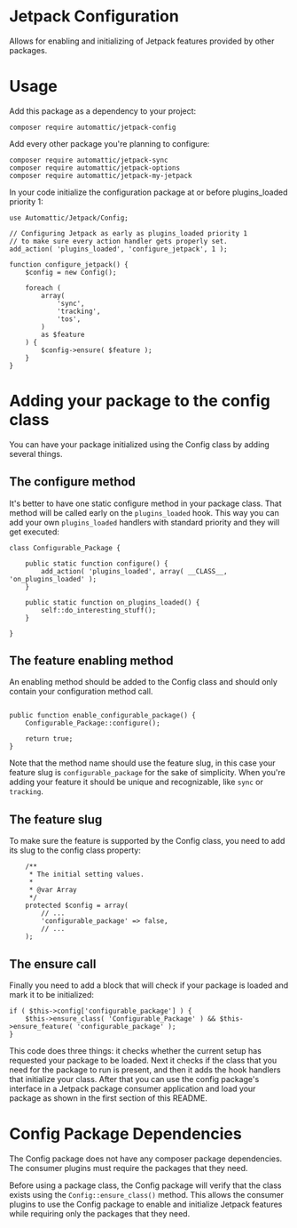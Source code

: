 # Jetpack Configuration

Allows for enabling and initializing of Jetpack features provided by
other packages.

# Usage

Add this package as a dependency to your project:

```
composer require automattic/jetpack-config
```

Add every other package you're planning to configure:

```
composer require automattic/jetpack-sync
composer require automattic/jetpack-options
composer require automattic/jetpack-my-jetpack
```

In your code initialize the configuration package at or before
plugins_loaded priority 1:

```
use Automattic/Jetpack/Config;

// Configuring Jetpack as early as plugins_loaded priority 1
// to make sure every action handler gets properly set.
add_action( 'plugins_loaded', 'configure_jetpack', 1 );

function configure_jetpack() {
    $config = new Config();

    foreach (
        array(
            'sync',
            'tracking',
            'tos',
        )
        as $feature
    ) {
        $config->ensure( $feature );
    }
}
```

# Adding your package to the config class

You can have your package initialized using the Config class by
adding several things.

## The configure method

It's better to have one static configure method in your package
class. That method will be called early on the `plugins_loaded`
hook. This way you can add your own `plugins_loaded` handlers with
standard priority and they will get executed:

```
class Configurable_Package {

    public static function configure() {
        add_action( 'plugins_loaded', array( __CLASS__, 'on_plugins_loaded' );
    }

    public static function on_plugins_loaded() {
        self::do_interesting_stuff();
    }

}
```

## The feature enabling method

An enabling method should be added to the Config class and should only contain your configuration method call.

```

public function enable_configurable_package() {
    Configurable_Package::configure();

    return true;
}
```

Note that the method name should use the feature slug, in this case
your feature slug is `configurable_package` for the sake of
simplicity. When you're adding your feature it should be unique and
recognizable, like `sync` or `tracking`.

## The feature slug

To make sure the feature is supported by the Config class, you need to
add its slug to the config class property:

```
    /**
     * The initial setting values.
     *
     * @var Array
     */
    protected $config = array(
        // ...
        'configurable_package' => false,
        // ...
    );
```

## The ensure call

Finally you need to add a block that will check if your package is
loaded and mark it to be initialized:

```
if ( $this->config['configurable_package'] ) {
    $this->ensure_class( 'Configurable_Package' ) && $this->ensure_feature( 'configurable_package' );
}
```

This code does three things: it checks whether the current setup has
requested your package to be loaded. Next it checks if the class that
you need for the package to run is present, and then it adds the hook
handlers that initialize your class. After that you can use the config
package's interface in a Jetpack package consumer application and load
your package as shown in the first section of this README.

# Config Package Dependencies

The Config package does not have any composer package dependencies. The consumer plugins must require the packages that they need.

Before using a package class, the Config package will verify that the class exists using the `Config::ensure_class()` method. This allows the consumer plugins to use the Config package to enable and initialize Jetpack features while requiring only the packages that they need.
